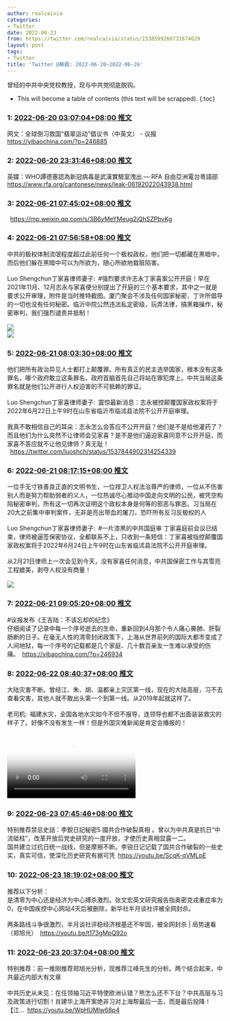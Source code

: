 ```yaml
---
author: realcaixia
categories:
- Twitter
date: 2022-06-23
from: https://twitter.com/realcaixia/status/1538599260731674629
layout: post
tags:
- Twitter
title: 'Twitter @蔡霞: 2022-06-20~2022-06-26'
---
```


曾经的中共中央党校教授，现与中共党彻底脱钩。 

* This will become a table of contents (this text will be scrapped).
{:toc}

### 1: [2022-06-20 03:07:04+08:00 推文](https://twitter.com/realcaixia/status/1538599260731674629)

网文：全球倒习救国“翡翠运动”倡议书（中英文） - 议报 <a href="https://yibaochina.com/?p=246885" target="_blank" rel="noopener noreferrer">https://yibaochina.com/?p=246885</a>

### 2: [2022-06-20 23:31:46+08:00 推文](https://twitter.com/realcaixia/status/1538907469635895297)

英媒：WHO譚德塞認為新冠病毒是武漢實驗室洩出 — RFA 自由亞洲電台粵語部 <a href="https://www.rfa.org/cantonese/news/leak-06192022043938.html" target="_blank" rel="noopener noreferrer">https://www.rfa.org/cantonese/news/leak-06192022043938.html</a>

### 3: [2022-06-21 07:45:02+08:00 推文](https://twitter.com/realcaixia/status/1539031603833356290)

 <a href="https://mp.weixin.qq.com/s/3B6yMeYMeug2jQhSZPbvKg" target="_blank" rel="noopener noreferrer">https://mp.weixin.qq.com/s/3B6yMeYMeug2jQhSZPbvKg</a>

### 4: [2022-06-21 07:56:58+08:00 推文](https://twitter.com/realcaixia/status/1539034604061040640)

中共的极权体制流氓程度超过此前任何一个极权政权，他们把一切都藏在黑暗中，而后他们躲在黑暗中可以为所欲为，随心所欲地栽赃陷害。<br><br>Luo Shengchun丁家喜律师妻子: #强烈要求许志永丁家喜案公开开庭！早在2021年11月、12月志永与家喜便分别提出了开庭的三个基本要求，其中之一就是要求公开审理，附件是当时推特截图。厦门聚会不涉及任何国家秘密，丁许所倡导的一切也没有任何秘密。临沂中院公然违法私定密级，玩弄法律，搞黑箱操作，秘密审判，我们强烈谴责并抵制！<br><br><img style="" src="https://pbs.twimg.com/media/FVpTa5wWIAADFkg?format=jpg&amp;name=orig" referrerpolicy="no-referrer"><br><img style="" src="https://pbs.twimg.com/media/FVpTa51XoAwKL0x?format=jpg&amp;name=orig" referrerpolicy="no-referrer">

### 5: [2022-06-21 08:03:30+08:00 推文](https://twitter.com/realcaixia/status/1539036247766839296)

他们把所有政治异见人士都打上颠覆罪。所有真正的民主选举国家，根本没有这条罪名，哪个政府敢立这条罪名，政府首脑首先自己将站在罪犯席上。中共当局这条罪名就是他们公开进行人权迫害的不可抵赖的罪证。<br><br>Luo Shengchun丁家喜律师妻子: 震惊最新消息：志永被控颠覆国家政权案将于2022年6月22日上午9时在山东省临沂市临沭县法院不公开开庭审理。<br><br>我真不敢相信自己的耳朵：志永怎么会答应不公开开庭？他们是不是给他灌药了？而且他们为什么突然不让律师会见家喜？是不是他们逼迫家喜同意不公开开庭，而家喜不答应就不让他见律师？真无耻！<br> <a href="https://twitter.com/luoshch/status/1537844902314254339" target="_blank" rel="noopener noreferrer">https://twitter.com/luoshch/status/1537844902314254339</a>

### 6: [2022-06-21 08:17:15+08:00 推文](https://twitter.com/realcaixia/status/1539039711850901506)

一位手无寸铁善良正直的文明书生，一位捍卫人权法治尊严的律师，一位从不伤害别人而是努力帮助弱者的义人，一位热诚尽心推动中国走向文明的公民，被凭空构陷秘密审判，所有这一切再次证明这个政权本身是何等的邪恶与罪恶。习当局在20大之前集中审判案件，无非是亮出带血的屠刀，恐吓所有反习反极权的人<br><br>Luo Shengchun丁家喜律师妻子: #一片漆黑的中共国庭审 丁家喜庭前会议已结束，律师被逼签保密协议，全都联系不上，只收到一条短信：丁家喜被指控颠覆国家政权案将于2022年6月24日上午9时在山东省临沭县法院不公开开庭审理。<br><br>从2月21日律师上一次会见到今天，没有家喜任何消息，中共国保密工作与其雪亮工程媲美，剥夺人权没有商量！<br><br><img style="" src="https://pbs.twimg.com/media/FVsGtz2WIAE1WH-?format=jpg&amp;name=orig" referrerpolicy="no-referrer">

### 7: [2022-06-21 09:05:20+08:00 推文](https://twitter.com/realcaixia/status/1539051810123661312)

#议报发布《王吉陆：不该忘却的纪念》<br>仔细阅读了记录中每一个序号逝去的生命，重新回到4月那个令人痛心撕肺、肝裂肠断的日子。在毫无人性的清零封闭政策下，上海从世界前列的国际大都市变成了人间地狱，每一个序号的记载都是几个家庭、几十数百亲友一生难以承受的伤痛。 <a href="https://yibaochina.com/?p=246934" target="_blank" rel="noopener noreferrer">https://yibaochina.com/?p=246934</a>

### 8: [2022-06-22 08:40:37+08:00 推文](https://twitter.com/realcaixia/status/1539407976532000768)

大陆灾害不断。曾经江、朱、胡、温都亲上灾区第一线，现在的大陆高层，习不去查看灾害，其他人就不敢出头第一个到第一线。从2019年起就这样了。<br><br>老司机: 福建水灾，全国各地水灾如今不但不报导，连领导也都不出面装装救灾的样子了。好像不没有发生一样！但是外国灾难新闻是肯定会播报的！<br><br><video src="https://video.twimg.com/ext_tw_video/1538655456314286080/pu/vid/720x1280/IoUw_eOSYGQMUYhL.mp4?tag=12" controls="controls" poster="https://pbs.twimg.com/ext_tw_video_thumb/1538655456314286080/pu/img/IPg4FLoZt2DcKA3P.jpg"></video>

### 9: [2022-06-23 07:45:46+08:00 推文](https://twitter.com/realcaixia/status/1539756560699822088)

特别推荐禁忌史話：李銳日記秘密5 國共合作破裂真相 。曾以为中共真是抗日“中流砥柱”，改革开放后党史研究的一度开放，才使历史真相显露一二。<br>国共建立过抗日统一战线，但是摩擦不断。李锐日记记载了国共合作破裂的一些史实，真实可信，使深化历史研究有据可凭 <a href="https://youtu.be/ScqK-qVMLpE" target="_blank" rel="noopener noreferrer">https://youtu.be/ScqK-qVMLpE</a>

### 10: [2022-06-23 18:19:02+08:00 推文](https://twitter.com/realcaixia/status/1539915929135480832)

推荐以下分析：<br>是清零为中心还是经济为中心搏杀激烈。张文宏英文研究报告指奥密克戎重症率为0，在中国疾控中心网站4天后被删除，新华社半月谈社评被全网封杀。<br><br>两条路线斗争很激烈，半月谈社评稳经济根基还不牢固，被全网封杀 | 局势速看 （郑旭光） <a href="https://youtu.be/t173gMpQ92o" target="_blank" rel="noopener noreferrer">https://youtu.be/t173gMpQ92o</a>

### 11: [2022-06-23 20:37:04+08:00 推文](https://twitter.com/realcaixia/status/1539950668466757645)

特别推荐：前一推刚推荐郑旭光分析，现推荐江峰先生的分析。两个结合起来，中共最近内部大有文章<br><br>中共历史从未见：在任领袖习近平特使欧洲认错？熊怎么还不下台？中共高层与习及政策进行切割！肖建华上海开案绝非习对上海帮最后一击，而是最后投降！【江... <a href="https://youtu.be/WpHUMlw68p4" target="_blank" rel="noopener noreferrer">https://youtu.be/WpHUMlw68p4</a>

